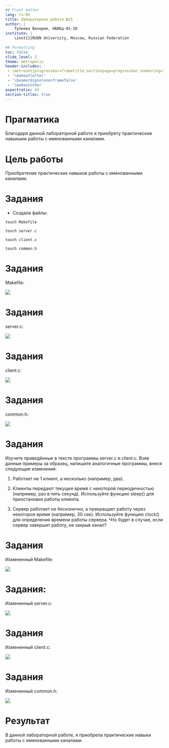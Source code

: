 ```yaml
---
## Front matter
lang: ru-RU
title: Лабораторная работа №15
author: |
	Тулеева Валерия, НБИбд-01-20
institute: |
	\inst{1}RUDN University, Moscow, Russian Federation
	
## Formatting
toc: false
slide_level: 2
theme: metropolis
header-includes: 
 - \metroset{progressbar=frametitle,sectionpage=progressbar,numbering=fraction}
 - '\makeatletter'
 - '\beamer@ignorenonframefalse'
 - '\makeatother'
aspectratio: 43
section-titles: true
---
```




# Прагматика

Благодаря данной лабораторной работе я приобрету практические навыкыки работы с именованными каналами.



# Цель работы

Приобретение практических навыков работы с именованными каналами.


# Задания

- Cоздала файлы:

```touch Makefile```

```touch server.c```

```touch client.c```

```touch common.h```


# Задания

Makefile:

![](https://github.com/Valeriya851/os-intro/blob/os-intro/Lab15/Screenshot/3.png?raw=true![image](https://user-images.githubusercontent.com/83212205/121566227-1b9daa00-ca3f-11eb-958a-d84ec7d59af5.png))




# Задания

server.c:

![](https://github.com/Valeriya851/os-intro/blob/os-intro/Lab15/Screenshot/2.png?raw=true![image](https://user-images.githubusercontent.com/83212205/121566187-12144200-ca3f-11eb-82ed-62382ed028bf.png))


# Задания

client.c:

![](https://github.com/Valeriya851/os-intro/blob/os-intro/Lab15/Screenshot/2.png?raw=true![image](https://user-images.githubusercontent.com/83212205/121566187-12144200-ca3f-11eb-82ed-62382ed028bf.png))


# Задания

common.h:

![](https://github.com/Valeriya851/os-intro/blob/os-intro/Lab15/Screenshot/1.png?raw=true![image](https://user-images.githubusercontent.com/83212205/121566139-0759ad00-ca3f-11eb-84a1-c3548c8014db.png))

# Задания

Изучите приведённые в тексте программы server.c и client.c. Взяв данные примеры за образец, напишите аналогичные программы, внеся следующие изменения:

1. Работает не 1 клиент, а несколько (например, два).

2. Клиенты передают текущее время с некоторой периодичностью (например, раз в пять секунд). Используйте функцию sleep() для приостановки работы клиента.

3. Сервер работает не бесконечно, а прекращает работу через некоторое время (например, 30 сек). Используйте функцию clock() для определения времени работы
сервера. Что будет в случае, если сервер завершит работу, не закрыв канал?


# Задания

Измененный Makefile:
 
 ![](https://github.com/Valeriya851/os-intro/blob/os-intro/Lab15/Screenshot/5.png?raw=true![image](https://user-images.githubusercontent.com/83212205/121566309-307a3d80-ca3f-11eb-8b77-52552ffd2e22.png))
 
 # Задания:
 
 Измененный server.c:
 
 ![](https://github.com/Valeriya851/os-intro/blob/os-intro/Lab15/Screenshot/7.png?raw=true![image](https://user-images.githubusercontent.com/83212205/121566389-47209480-ca3f-11eb-8b8a-1bfcfc7aaaee.png))
 

# Задания

Измененный client.c:
 
 ![](https://github.com/Valeriya851/os-intro/blob/os-intro/Lab15/Screenshot/6.png?raw=true![image](https://user-images.githubusercontent.com/83212205/121566354-3bcd6900-ca3f-11eb-99af-3749c41dc719.png))
 
 
 # Задания
 
 Измененный common.h:
 
 ![](https://github.com/Valeriya851/os-intro/blob/os-intro/Lab15/Screenshot/9.png?raw=true![image](https://user-images.githubusercontent.com/83212205/121566481-615a7280-ca3f-11eb-8a20-4c22e2d16c46.png))
 

# Результат

В данной лабораторной работе, я приобрела практические навыки работы с именованными каналами.

